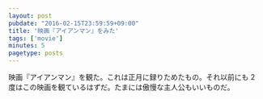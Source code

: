 ```yaml
---
layout: post
pubdate: "2016-02-15T23:59:59+09:00"
title: '映画『アイアンマン』をみた'
tags: ['movie']
minutes: 5
pagetype: posts
---
```

映画『アイアンマン』を観た。これは正月に録りためたもの。それ以前にも 2 度はこの映画を観ているはずだ。たまには傲慢な主人公もいいものだ。
